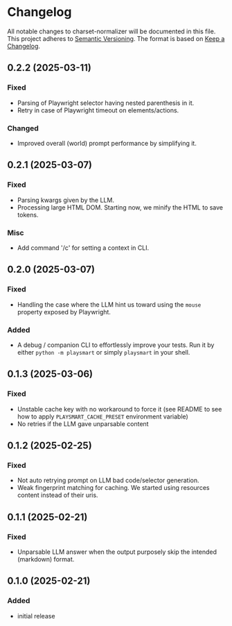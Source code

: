 # Changelog
All notable changes to charset-normalizer will be documented in this file. This project adheres to [Semantic Versioning](https://semver.org/spec/v2.0.0.html).
The format is based on [Keep a Changelog](https://keepachangelog.com/en/1.0.0/).

## 0.2.2 (2025-03-11)

### Fixed
- Parsing of Playwright selector having nested parenthesis in it.
- Retry in case of Playwright timeout on elements/actions.

### Changed
- Improved overall (world) prompt performance by simplifying it.

## 0.2.1 (2025-03-07)

### Fixed
- Parsing kwargs given by the LLM.
- Processing large HTML DOM. Starting now, we minify the HTML to save tokens.

### Misc
- Add command '/c' for setting a context in CLI.

## 0.2.0 (2025-03-07)

### Fixed
- Handling the case where the LLM hint us toward using the `mouse` property exposed by Playwright.

### Added
- A debug / companion CLI to effortlessly improve your tests. Run it by either `python -m playsmart` or simply `playsmart`
  in your shell.

## 0.1.3 (2025-03-06)

### Fixed
- Unstable cache key with no workaround to force it (see README to see how to apply `PLAYSMART_CACHE_PRESET` environment variable)
- No retries if the LLM gave unparsable content

## 0.1.2 (2025-02-25)

### Fixed
- Not auto retrying prompt on LLM bad code/selector generation.
- Weak fingerprint matching for caching. We started using resources content instead of their uris.

## 0.1.1 (2025-02-21)

### Fixed
- Unparsable LLM answer when the output purposely skip the intended (markdown) format.

## 0.1.0 (2025-02-21)

### Added
- initial release

